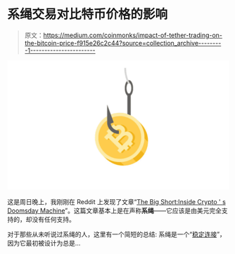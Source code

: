# 系绳交易对比特币价格的影响

> 原文：<https://medium.com/coinmonks/impact-of-tether-trading-on-the-bitcoin-price-f915e26c2c44?source=collection_archive---------1----------------------->

![](img/0be6f443813e467ff0f07de4367e61fb.png)

这是周日晚上，我刚刚在 Reddit 上发现了文章“[The Big Short:Inside Crypto ' s Doomsday Machine](https://crypto-anonymous-2021.medium.com/the-bit-short-inside-cryptos-doomsday-machine-f8dcf78a64d3)”。这篇文章基本上是在声称**系绳**——它应该是由美元完全支持的，却没有任何支持。

对于那些从未听说过系绳的人，这里有一个简短的总结:
系绳是一个“[稳定连接](https://en.wikipedia.org/wiki/Stablecoin)”，因为它最初被设计为总是…